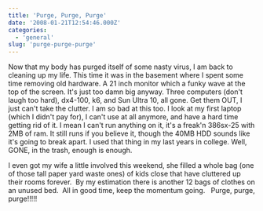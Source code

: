 ```yaml
---
title: 'Purge, Purge, Purge'
date: '2008-01-21T12:54:46.000Z'
categories:
  - 'general'
slug: 'purge-purge-purge'
---
```


Now that my body has purged itself of some nasty virus, I am back to cleaning up my life. This time it was in the basement where I spent some time removing old hardware. A 21 inch monitor which a funky wave at the top of the screen. It's just too damn big anyway. Three computers (don't laugh too hard), dx4-100, k6, and Sun Ultra 10, all gone. Get them OUT, I just can't take the clutter. I am so bad at this too. I look at my first laptop (which I didn't pay for), I can't use at all anymore, and have a hard time getting rid of it. I mean I can't run anything on it, it's a freak'n 386sx-25 with 2MB of ram. It still runs if you believe it, though the 40MB HDD sounds like it's going to break apart. I used that thing in my last years in college. Well, GONE, in the trash, enough is enough.

I even got my wife a little involved this weekend, she filled a whole bag (one of those tall paper yard waste ones) of kids close that have cluttered up their rooms forever.  By my estimation there is another 12 bags of clothes on an unused bed.  All in good time, keep the momentum going.   Purge, purge, purge!!!!!
